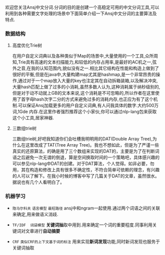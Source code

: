 


欢迎您关注Ansj中文分词.分词的目的是创建一个高稳定可用的中文分词工具,可以利用到各种需要文字处理的场景中下面简单介绍一下Ansj中文分词的主要算法及特点.

### 数据结构

1. 高度优化Trie树
    
    在用户自定义词典以及各种类似于Map的场景中,大量使用的一个工具,众所周知,Trie具有高速的文本扫描能力,和较低的内存占用率,是最好的AC机之一,弦外之音,在我的认知范围内,貌似没有之一.相比其它结构在性能和构造上做到了很好的平衡,但是在java中,大量构建map尤其是hashmap,是一个非常昂贵的操作,通过对于一个map放入大量的key也注定其在自动拆箱装箱,以及解决冲突,大量hash匹配上做了过多的小消耗,虽然多数人认为,这种消耗属于纳秒级别的,但是对于动不动就上GB的文本来说,这个消耗是不可忽略的,所以作者在这里使用了首字母hash次字二分的方式来避免过多的消耗内存,也正应为有了这个机制.可以保证Ansj加载更多的用户自定义词典,有人问我具体的数字.大约500万词,1Gde 内存.在这里作者强烈推荐这个小家伙,你可以通过nlp-lang包来获取这个小工具,居家神器.

2. 三数组trie树
    
    三数组trie树,好吧我知道你们会吐槽我明明用的DAT(Double Array Tree),为什么在这里改成了TAT(Tree Array Tree)。我也不想如此，但是为了严谨一些真实的还原算法，的确是用了三个数组来实现的DAT的，主要是为了在判断词语之后避免一次无谓的倒退，算是空间换取时间的一个策略吧，具体感兴趣的可以参见nlp-lang中DAT的创建。对于DAT算法，个人觉得。如非必要，勿用，其在构造和修改上具有很多不确定性，不符合简单可依赖的理念，有兴趣的人可以了解下。在我小时候的博客中写了几篇关于DAT的文章，虽然很水。据说也有几个人看明白了。


### 机器学习

* `隐马尔科夫` `语言模型` `最短路径`    ansj中和ngram一起使用.通过两个词语之间的关联来确定,用来做语义消歧.
    





* `TF/IDF  词袋模型` **关键词抽**取中用到.用来确定一个词的重要程度.同事利用关键词对文章进行**自动摘要**




* `CRF` `类似CRF的上下文基于词的标注` 用来实现**新词发现**功能,同时新词发现也服务于关键词抽取



    

